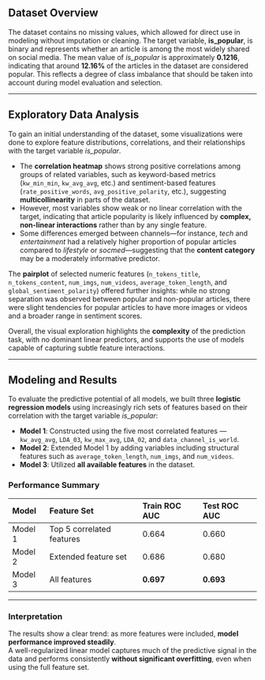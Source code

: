 ## Dataset Overview

The dataset contains no missing values, which allowed for direct use in modeling without imputation or cleaning. The target variable, **is_popular**, is binary and represents whether an article is among the most widely shared on social media. The mean value of *is_popular* is approximately **0.1216**, indicating that around **12.16%** of the articles in the dataset are considered popular. This reflects a degree of class imbalance that should be taken into account during model evaluation and selection.

---

## Exploratory Data Analysis

To gain an initial understanding of the dataset, some visualizations were done to explore feature distributions, correlations, and their relationships with the target variable *is_popular*.  

- The **correlation heatmap** shows strong positive correlations among groups of related variables, such as keyword-based metrics (`kw_min_min`, `kw_avg_avg`, etc.) and sentiment-based features (`rate_positive_words`, `avg_positive_polarity`, etc.), suggesting **multicollinearity** in parts of the dataset.  
- However, most variables show weak or no linear correlation with the target, indicating that article popularity is likely influenced by **complex, non-linear interactions** rather than by any single feature.  
- Some differences emerged between channels—for instance, *tech* and *entertainment* had a relatively higher proportion of popular articles compared to *lifestyle* or *socmed*—suggesting that the **content category** may be a moderately informative predictor.  

The **pairplot** of selected numeric features (`n_tokens_title`, `n_tokens_content`, `num_imgs`, `num_videos`, `average_token_length`, and `global_sentiment_polarity`) offered further insights: while no strong separation was observed between popular and non-popular articles, there were slight tendencies for popular articles to have more images or videos and a broader range in sentiment scores.  

Overall, the visual exploration highlights the **complexity** of the prediction task, with no dominant linear predictors, and supports the use of models capable of capturing subtle feature interactions.

---

## Modeling and Results

To evaluate the predictive potential of all models, we built three **logistic regression models** using increasingly rich sets of features based on their correlation with the target variable *is_popular*:

- **Model 1**: Constructed using the five most correlated features — `kw_avg_avg`, `LDA_03`, `kw_max_avg`, `LDA_02`, and `data_channel_is_world`.
- **Model 2**: Extended Model 1 by adding variables including structural features such as `average_token_length`, `num_imgs`, and `num_videos`.
- **Model 3**: Utilized **all available features** in the dataset.

### Performance Summary

| Model | Feature Set | Train ROC AUC | Test ROC AUC |
|:------|:-------------|:--------------|:--------------|
| Model 1 | Top 5 correlated features | 0.664 | 0.660 |
| Model 2 | Extended feature set | 0.686 | 0.680 |
| Model 3 | All features | **0.697** | **0.693** |

---

### Interpretation

The results show a clear trend: as more features were included, **model performance improved steadily**.  
A well-regularized linear model captures much of the predictive signal in the data and performs consistently **without significant overfitting**, even when using the full feature set.